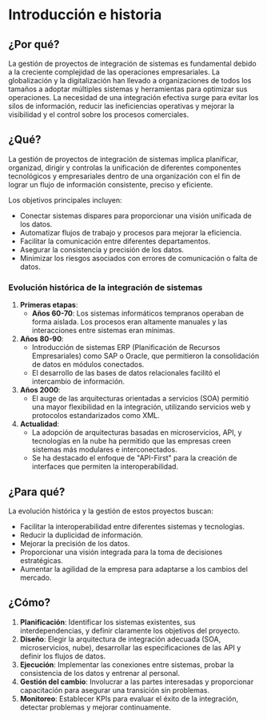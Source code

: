 # Introducción e historia

## ¿Por qué?

La gestión de proyectos de integración de sistemas es fundamental debido a la creciente complejidad de las operaciones empresariales. La globalización y la digitalización han llevado a organizaciones de todos los tamaños a adoptar múltiples sistemas y herramientas para optimizar sus operaciones. La necesidad de una integración efectiva surge para evitar los silos de información, reducir las ineficiencias operativas y mejorar la visibilidad y el control sobre los procesos comerciales.

## ¿Qué?

La gestión de proyectos de integración de sistemas implica planificar, organizad, dirigir y controlas la unificación de diferentes componentes tecnológicos y empresariales dentro de una organización con el fin de lograr un flujo de información consistente, preciso y eficiente. 

Los objetivos principales incluyen:

- Conectar sistemas dispares para proporcionar una visión unificada de los datos.
- Automatizar flujos de trabajo y procesos para mejorar la eficiencia.
- Facilitar la comunicación entre diferentes departamentos.
- Asegurar la consistencia y precisión de los datos.
- Minimizar los riesgos asociados con errores de comunicación o falta de datos.

### Evolución histórica de la integración de sistemas

1. **Primeras etapas**:
   - **Años 60-70**: Los sistemas informáticos tempranos operaban de forma aislada. Los procesos eran altamente manuales y las interacciones entre sistemas eran mínimas.
2. **Años 80-90**:
   - Introducción de sistemas ERP (Planificación de Recursos Empresariales) como SAP o Oracle, que permitieron la consolidación de datos en módulos conectados.
   - El desarrollo de las bases de datos relacionales facilitó el intercambio de información.
3. **Años 2000**:
   - El auge de las arquitecturas orientadas a servicios (SOA) permitió una mayor flexibilidad en la integración, utilizando servicios web y protocolos estandarizados como XML.
4. **Actualidad**:
   - La adopción de arquitecturas basadas en microservicios, API, y tecnologías en la nube ha permitido que las empresas creen sistemas más modulares e interconectados.
   - Se ha destacado el enfoque de "API-First" para la creación de interfaces que permiten la interoperabilidad.

## ¿Para qué?

La evolución histórica y la gestión de estos proyectos buscan:

- Facilitar la interoperabilidad entre diferentes sistemas y tecnologías.
- Reducir la duplicidad de información.
- Mejorar la precisión de los datos.
- Proporcionar una visión integrada para la toma de decisiones estratégicas.
- Aumentar la agilidad de la empresa para adaptarse a los cambios del mercado.

## ¿Cómo?

1. **Planificación**: Identificar los sistemas existentes, sus interdependencias, y definir claramente los objetivos del proyecto.
1. **Diseño**: Elegir la arquitectura de integración adecuada (SOA, microservicios, nube), desarrollar las especificaciones de las API y definir los flujos de datos.
1. **Ejecución**: Implementar las conexiones entre sistemas, probar la consistencia de los datos y entrenar al personal.
1. **Gestión del cambio**: Involucrar a las partes interesadas y proporcionar capacitación para asegurar una transición sin problemas.
1. **Monitoreo**: Establecer KPIs para evaluar el éxito de la integración, detectar problemas y mejorar continuamente.

